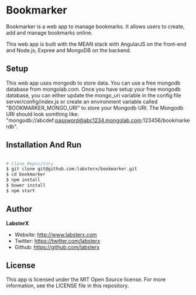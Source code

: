 Bookmarker
=========

Bookmarker is a web app to manage bookmarks. It allows users to create, add and manage bookmarks online.

This web app is built with the MEAN stack with AngularJS on the front-end and Node.js, Expree and MongoDB on the backend.

Setup
--------------

This web app uses mongodb to store data. You can use a free mongodb database from mongolab.com. Once you have setup your free mongodb database, you can either update the mongo_uri variable in the config file server/config/index.js or create an environment variable called "BOOKMARKER_MONGO_URI" to store your Mongodb URI. The Mongodb URI should look somthing like: "mongodb://abcdef:password@abc1234.mongolab.com:123456/bookmarkerdb".


Installation And Run
--------------

```sh

# Clone Repository
$ git clone git@github.com:labsterx/bookmarker.git
$ cd bookmarker
$ npm install
$ bower install
$ npm start

```

Author
------

**LabsterX**

* Website: http://www.labsterx.com
* Twitter: https://twitter.com/labsterx
* Github: https://github.com/labsterx

License
----

This app is licensed under the MIT Open Source license. For more information, see the LICENSE file in this repository.